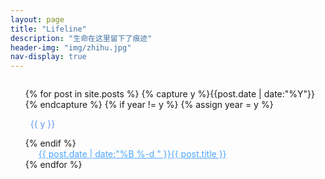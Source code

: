 ```yaml
---
layout: page
title: "Lifeline"
description: "生命在这里留下了痕迹"
header-img: "img/zhihu.jpg"
nav-display: true
---
```


<style type="text/css">
.listing-seperator {
	margin:1em auto;
	color:cornflowerblue;
}

.listing-item{text-indent:1em;}

.listing-item {color:#4da6ff}
.listing-item a { margin-left:0.5em; color:#4da6ff;}
.listing-item a:hover { color:#0590f0;}
</style>

<ul class="listing" style="list-style-type:none;font-weight:normal;margin-top:2em;">
{% for post in site.posts %}
  {% capture y %}{{post.date | date:"%Y"}}{% endcapture %}
  {% if year != y %}
    {% assign year = y %}
    <li class="listing-seperator"><i class="fa fa-calendar"></i>&nbsp;&nbsp;{{ y }}</li>
  {% endif %}
  <li class="listing-item">
        <a href="{{ post.url }}" title="{{ post.title }}"><time datetime="{{ post.date | date:"%Y-%m-%d" }}">{{ post.date | date:"%B %-d " }}</time>{{ post.title }}</a>
  </li>
{% endfor %}
</ul>
